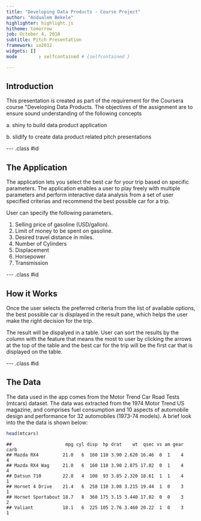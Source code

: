 ```yaml
---
title: "Developing Data Products - Course Project"
author: "Andualem Bekele"
highlighter: highlight.js
hitheme: tomorrow
job: October 4, 2018
subtitle: Pitch Presentation
framework: io2012
widgets: []
mode        : selfcontained # {selfcontained }

--- 
```


## Introduction


This presentation is created as part of the requirement for the Coursera course "Developing Data Products. The objectives of the assignment are to ensure sound understanding of the following concepts

  a. shiny to build data product application 
  
  b. slidify to create data product related pitch presentations

--- .class #id

## The Application

The application lets you select the best car for your trip based on specific parameters. The application enables a user to play freely with multiple parameters and perform interactive data analysis from a set of user specified criterias and recommend the best possible car for a trip.


User can specify the following parameters. 

1.  Selling price of gasoline (USD/gallon).
2.  Limit of money to be spent on gasoline.
3.  Desired travel distance in miles.
4.  Number of Cylinders
5.  Displacement
6.  Horsepower
7.  Transmission

--- .class #id

## How it Works
Once the user selects the preferred criteria from the list of available options, the best possible car is displayed in the result pane, which helps the user make the right decision for the trip.

The result will be dispalyed in a table. User can sort the results by the column with the feature that means the most to user by clicking the arrows at the top of the table and the best car for the trip will be the first car that is displayed on the table.

--- .class #id

## The Data
The data used in the app comes from the Motor Trend Car Road Tests (mtcars) dataset. The data was extracted from the 1974 Motor Trend US magazine, and comprises fuel consumption and 10 aspects of automobile design and performance for 32 automobiles (1973-74 models). A brief look into the the data is shown below:


```r
head(mtcars)
```

```
##                    mpg cyl disp  hp drat    wt  qsec vs am gear carb
## Mazda RX4         21.0   6  160 110 3.90 2.620 16.46  0  1    4    4
## Mazda RX4 Wag     21.0   6  160 110 3.90 2.875 17.02  0  1    4    4
## Datsun 710        22.8   4  108  93 3.85 2.320 18.61  1  1    4    1
## Hornet 4 Drive    21.4   6  258 110 3.08 3.215 19.44  1  0    3    1
## Hornet Sportabout 18.7   8  360 175 3.15 3.440 17.02  0  0    3    2
## Valiant           18.1   6  225 105 2.76 3.460 20.22  1  0    3    1
```

